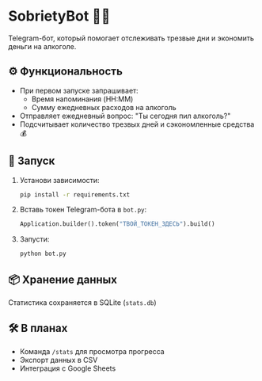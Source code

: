 # SobrietyBot 🤖🍷

Telegram-бот, который помогает отслеживать трезвые дни и экономить деньги на алкоголе.

## ⚙️ Функциональность

- При первом запуске запрашивает:
  - Время напоминания (HH:MM)
  - Сумму ежедневных расходов на алкоголь
- Отправляет ежедневный вопрос: "Ты сегодня пил алкоголь?"
- Подсчитывает количество трезвых дней и сэкономленные средства 💰

## 🚀 Запуск

1. Установи зависимости:
    ```bash
    pip install -r requirements.txt
    ```
2. Вставь токен Telegram-бота в `bot.py`:
    ```python
    Application.builder().token("ТВОЙ_ТОКЕН_ЗДЕСЬ").build()
    ```
3. Запусти:
    ```bash
    python bot.py
    ```

## 📦 Хранение данных

Статистика сохраняется в SQLite (`stats.db`)

## 🛠️ В планах

- Команда `/stats` для просмотра прогресса
- Экспорт данных в CSV
- Интеграция с Google Sheets

